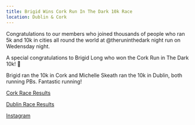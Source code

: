 ```yaml
---
title: Brigid Wins Cork Run In The Dark 10k Race
location: Dublin & Cork
---
```


Congratulations to our members who joined thousands of people who ran 5k and 10k in cities all round the world at @theruninthedark night run on Wedensday night.

A special congratulations to Brigid Long who won the Cork Run in The Dark 10k! 🥇

Brigid ran the 10k in Cork and Michelle Skeath ran the 10k in Dublin, both running PBs. Fantastic running!

<a href="https://www.sportsplits.com/races/run-in-the-dark-cork-2023-2023/" target="_blank" rel="noopener noreferrer">Cork Race Results</a>

<a href="https://www.sportsplits.com/races/run-in-the-dark-dublin-2023/" target="_blank" rel="noopener noreferrer">Dublin Race Results</a>

<a href="https://www.instagram.com/p/CzwaiuhLnzU/" target="_blank" rel="noopener noreferrer">Instagram</a>


